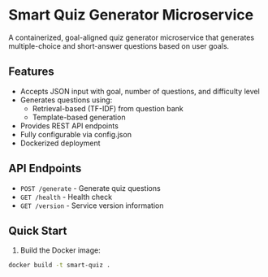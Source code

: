 # Smart Quiz Generator Microservice

A containerized, goal-aligned quiz generator microservice that generates multiple-choice and short-answer questions based on user goals.

## Features

- Accepts JSON input with goal, number of questions, and difficulty level
- Generates questions using:
  - Retrieval-based (TF-IDF) from question bank
  - Template-based generation
- Provides REST API endpoints
- Fully configurable via config.json
- Dockerized deployment

## API Endpoints

- `POST /generate` - Generate quiz questions
- `GET /health` - Health check
- `GET /version` - Service version information

## Quick Start

1. Build the Docker image:
```bash
docker build -t smart-quiz .